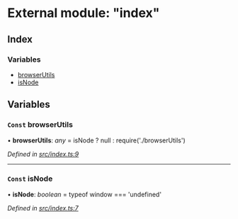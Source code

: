 # External module: "index"

## Index

### Variables

* [browserUtils](_index_.md#const-browserutils)
* [isNode](_index_.md#const-isnode)

## Variables

### `Const` browserUtils

• **browserUtils**: *any* =  isNode ? null : require('./browserUtils')

*Defined in [src/index.ts:9](https://github.com/PolymathNetwork/polymath-sdk/blob/fb8c7c9/src/index.ts#L9)*

___

### `Const` isNode

• **isNode**: *boolean* =  typeof window === 'undefined'

*Defined in [src/index.ts:7](https://github.com/PolymathNetwork/polymath-sdk/blob/fb8c7c9/src/index.ts#L7)*
